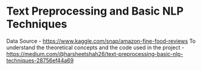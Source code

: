 # Text Preprocessing and Basic NLP Techniques

Data Source - https://www.kaggle.com/snap/amazon-fine-food-reviews
To understand the theoretical concepts and the code used in the project - https://medium.com/@harsheetshah26/text-preprocessing-basic-nlp-techniques-28756ef44a69  
